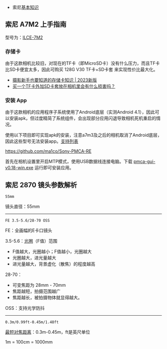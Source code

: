 
- 索尼[基本知识](https://www.sony.com.hk/zh/electronics/support/articles/00267920)

## 索尼 A7M2 上手指南

型号为：[ILCE-7M2](https://www.sony.com.hk/zh/electronics/interchangeable-lens-cameras/ilce-7m2-body-kit/specifications)

### 存储卡

由于这款相机比较旧，对现在的TF卡（即MicroSD卡）没有什么压力，而且TF卡比SD卡便宜太多，因此可购买 128G V30 TF卡+SD卡套 来实现性价比最大化。

- [摄影新手也要知道的存储卡知识 | 2023新版](https://www.zhihu.com/tardis/zm/art/57915063)
- [买一个TF卡外加SD卡套放在相机里会有什么损害吗？](https://www.zhihu.com/question/536632741/answer/2819305406)

### 安装 App

由于这款相机的应用程序子系统使用了Android底层（实测Android 4.1），因此可以安装apk，但过度精简了系统组件，会出现部分应用闪退导致相机死机重启的情况。

使用以下项目即可实现apk的安装，注意a7m3及之后的相机取消了Android底层，因此这些型号无法安装app。[支持列表](https://openmemories.readthedocs.io/devices.html)

https://github.com/ma1co/Sony-PMCA-RE

首先在相机设置里开启MTP模式，使用USB数据线连接电脑。下载 [pmca-gui-v0.18-win.exe](https://github.com/ma1co/Sony-PMCA-RE/releases/download/v0.18/pmca-gui-v0.18-win.exe) 运行即可安装应用。

## 索尼 2870 镜头参数解析

```
55mm
```
镜头直径：55mm

---

```
FE 3.5-5.6/28-70 OSS
```

FE：全画幅的E卡口镜头

3.5-5.6：[光圈](https://www.sony.com.hk/zh/electronics/support/articles/00267926)（F值）范围

- F值越大，光圈越小；F值越小，光圈越大
- 光圈越大，进光量越大
- 进光量越大，背景虚化（散焦）的程度越高

28-70：

- 可变焦距为 28mm - 70mm
- 焦距越短，拍摄范围越广
- 焦距越长，被拍摄物体就显得越大。

OSS：支持光学防抖

---

```
0.3m/0.99ft-0.45m/1.48ft
```

[最短对焦距离](https://www.sony.com.hk/zh/electronics/support/articles/00267924)：0.3m-0.45m，ft是英尺单位

1m = 100cm = 1000mm
